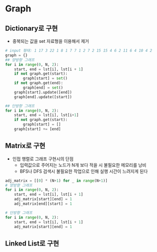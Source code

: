 # Graph

## Dictionary로 구현

* 중복되는 값을 set 자료형을 이용해서 제거

```python
# input 형태: 1 17 3 22 1 8 1 7 7 1 2 7 2 15 15 4 6 2 11 6 4 10 4 2
graph = {}
## 양방향 그래프
for i in range(0, N, 2):
   	start, end = lst[i], lst[i + 1]
    if not graph.get(start):
        graph[start] = set()
    if not graph.get(end):
        graph[end] = set()
    graph[start].update([end])
    graph[end].update([start])

## 단방향 그래프
for i in range(0, N, 2):
    start, end = lst[i], lst[i+1]
    if not graph.get(start):
        graph[start] = []
    graph[start] += [end]
```

## Matrix로 구현

* 인접 행렬로 그래프 구현시의 단점
  * 입력값으로 주어지는 노드가 N개 보다 적을 시 불필요한 메모리를 낭비
  *  BFS나 DFS 검색시 불필요한 작업으로 인해 실행 시간이 느려지게 된다

```python
adj_matrix = [[0] * (N+1) for _ in range(N+1)]
# 양방향 그래프
for i in range(0, N, 2):
	start, end = lst[i], lst[i + 1]
    adj_matrix[start][end] = 1
    adj_matrix[end][start] = 1

# 단방향 그래프
for i in range(0, N, 2):
	start, end = lst[i], lst[i + 1]
    adj_matrix[start][end] = 1
```



## Linked List로 구현

